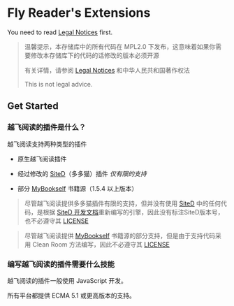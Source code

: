 # Fly Reader's Extensions

You need to read [Legal Notices](Legal%20Notices.md) first.

>温馨提示，本存储库中的所有代码在 MPL2.0 下发布，这意味着如果你需要修改本存储库下的代码的话修改的版本必须开源
>
>有关详情，请参阅 [Legal Notices](Legal%20Notices.md) 和中华人民共和国著作权法
>
>This is not legal advice.
## Get Started

### 越飞阅读的插件是什么？
越飞阅读支持两种类型的插件

 * 原生越飞阅读插件

 * 经过修改的 [SiteD](https://github.com/noear/SiteD)（多多猫）插件 *仅有限的支持*

 * 部分 [MyBookself](https://github.com/gedoor/MyBookshelf) 书籍源（1.5.4 以上版本）

>尽管越飞阅读提供多多猫插件有限的支持，但并没有使用 [SiteD](https://github.com/noear/SiteD) 中的任何代码，是根据 [SiteD 开发文档](http://sited.noear.org/dev/res/sited_dev_32_64.pdf)重新编写的引擎，因此没有标注SiteD版本号，也不必遵守其 [LICENSE](https://github.com/noear/SiteD/blob/master/LICENSE)

>尽管越飞阅读提供 [MyBookself](https://github.com/gedoor/MyBookshelf) 书籍源的部分支持，但是由于支持代码采用 Clean Room 方法编写，因此不必遵守其 [LICENSE](https://github.com/gedoor/MyBookshelf/blob/master/LICENSE) 

### 编写越飞阅读的插件需要什么技能

越飞阅读的插件一般使用 JavaScript 开发。

所有平台都提供 ECMA 5.1 或更高版本的支持。
